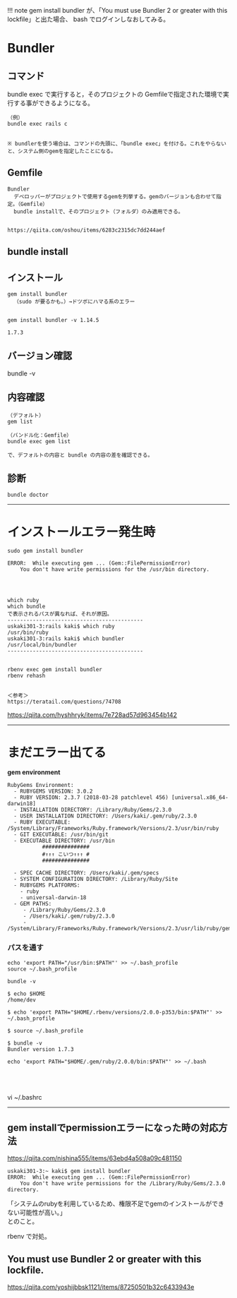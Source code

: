!!! note
	gem install bundler が、「You must use Bundler 2 or greater with this lockfile」と出た場合、
	bash でログインしなおしてみる。


# Bundler

## コマンド
bundle exec で実行すると，そのプロジェクトの Gemfileで指定された環境で実行する事ができるようになる。
```
（例）
bundle exec rails c


※ bundlerを使う場合は、コマンドの先頭に、「bundle exec」を付ける。これをやらないと、システム側のgemを指定したことになる。
```

## Gemfile
```
Bundler
  デベロッパーがプロジェクトで使用するgemを列挙する。gemのバージョンも合わせて指定。（Gemfile）
  bundle installで、そのプロジェクト（フォルダ）のみ適用できる。
  

https://qiita.com/oshou/items/6283c2315dc7dd244aef
```

## bundle install



## インストール
```
gem install bundler
  （sudo が要るかも。）→ドツボにハマる系のエラー  


gem install bundler -v 1.14.5

1.7.3
```

## バージョン確認
bundle -v

## 内容確認
```
（デフォルト）
gem list

（バンドル化：Gemfile）
bundle exec gem list 

で、デフォルトの内容と bundle の内容の差を確認できる。
```


## 診断
```
bundle doctor
```

_______________________________________________________________________
# インストールエラー発生時
```
sudo gem install bundler

ERROR:  While executing gem ... (Gem::FilePermissionError)
    You don't have write permissions for the /usr/bin directory.




which ruby
which bundle
で表示されるパスが異なれば、それが原因。
-------------------------------------------
uskaki301-3:rails kaki$ which ruby
/usr/bin/ruby
uskaki301-3:rails kaki$ which bundler
/usr/local/bin/bundler
-------------------------------------------


rbenv exec gem install bundler
rbenv rehash


＜参考＞
https://teratail.com/questions/74708
```



https://qiita.com/hyshhryk/items/7e728ad57d963454b142


_______________________________________________________________________
# まだエラー出てる

**gem environment**
```
RubyGems Environment:
  - RUBYGEMS VERSION: 3.0.2
  - RUBY VERSION: 2.3.7 (2018-03-28 patchlevel 456) [universal.x86_64-darwin18]
  - INSTALLATION DIRECTORY: /Library/Ruby/Gems/2.3.0
  - USER INSTALLATION DIRECTORY: /Users/kaki/.gem/ruby/2.3.0
  - RUBY EXECUTABLE: /System/Library/Frameworks/Ruby.framework/Versions/2.3/usr/bin/ruby
  - GIT EXECUTABLE: /usr/bin/git
  - EXECUTABLE DIRECTORY: /usr/bin
           ###############
           #↑↑↑ こいつ↑↑↑ #
           ###############

  - SPEC CACHE DIRECTORY: /Users/kaki/.gem/specs
  - SYSTEM CONFIGURATION DIRECTORY: /Library/Ruby/Site
  - RUBYGEMS PLATFORMS:
    - ruby
    - universal-darwin-18
  - GEM PATHS:
     - /Library/Ruby/Gems/2.3.0
     - /Users/kaki/.gem/ruby/2.3.0
     - /System/Library/Frameworks/Ruby.framework/Versions/2.3/usr/lib/ruby/gems/2.3.0
```

### パスを通す
```
echo 'export PATH="/usr/bin:$PATH"' >> ~/.bash_profile 
source ~/.bash_profile

bundle -v
```
```
$ echo $HOME
/home/dev

$ echo 'export PATH="$HOME/.rbenv/versions/2.0.0-p353/bin:$PATH"' >> ~/.bash_profile 

$ source ~/.bash_profile 

$ bundle -v
Bundler version 1.7.3
```


```
echo 'export PATH="$HOME/.gem/ruby/2.0.0/bin:$PATH"' >> ~/.bash




```


### 
vi ~/.bashrc



____________________________________________________________________

## gem installでpermissionエラーになった時の対応方法
https://qiita.com/nishina555/items/63ebd4a508a09c481150  

```
uskaki301-3:~ kaki$ gem install bundler
ERROR:  While executing gem ... (Gem::FilePermissionError)
    You don't have write permissions for the /Library/Ruby/Gems/2.3.0 directory.
```

「システムのrubyを利用しているため、権限不足でgemのインストールができない可能性が高い。」  
とのこと。

rbenv で対処。



## You must use Bundler 2 or greater with this lockfile.
https://qiita.com/yoshijbbsk1121/items/87250501b32c6433943e  





